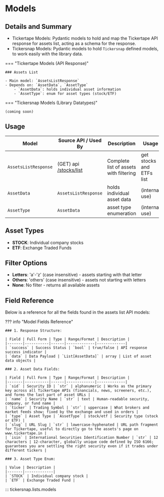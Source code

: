 # Models

## Details and Summary

- Tickertape Models: Pydantic models to hold and map the Tickertape API response for assets list, acting as a schema for the response.
- Tickersnap Models: Pydantic models to hold `Tickersnap` defined models, to work easily with the library data.

=== "Tickertape Models (API Response)"

    ### Assets List

    - Main model: `AssetsListResponse`
    - Depends on: `AssetData`, `AssetType`
        - `AssetData`: holds individual asset information
        - `AssetType`: enum for asset types (stock/ETF)

=== "Tickersnap Models (Library Datatypes)"

    (coming soon)

## Usage

| Model | Source API / Used By | Description | Usage | For Public? |
|-------|------------|-------------|-------|------------|
| `AssetsListResponse` | (GET) api [/stocks/list](https://api.tickertape.in/stocks/list?filter={filter}) | Complete list of assets with filtering | get stocks and ETFs list | ✅ |
| `AssetData` | `AssetsListResponse` | holds individual asset data | (internal use) | ❌ |
| `AssetType` | `AssetData` | asset type enumeration | (internal use) | ❌ |

## Asset Types

- **STOCK**: Individual company stocks
- **ETF**: Exchange Traded Funds

## Filter Options

- **Letters**: 'a'-'z' (case insensitive) - assets starting with that letter
- **Others**: 'others' (case insensitive) - assets not starting with letters  
- **None**: No filter - returns all available assets

## Field Reference

Below is a reference for all the fields found in the assets list API models:

??? info "Model Fields Reference"

    ### 1. Response Structure:

    | Field | Full Form | Type | Range/Format | Description |
    |-------|-----------|------|-------------|-------------|
    | `success` | Success Status | `bool` | true/false | API response success indicator |
    | `data` | Data Payload | `List[AssetData]` | array | List of asset data objects |

    ### 2. Asset Data Fields:

    | Field | Full Form | Type | Range/Format | Description |
    |-------|-----------|------|-------------|-------------|
    | `sid` | Security ID | `str` | alphanumeric | Works as the primary key across all Tickertape APIs (financials, news, screeners, etc.), and forms the last part of asset URLs |
    | `name` | Security Name | `str` | text | Human-readable security, company, or fund name |
    | `ticker` | Trading Symbol | `str` | uppercase | What brokers and market feeds show; fixed by the exchange and used in orders |
    | `type` | Asset Type | `AssetType` | stock/etf | Security type (stock or ETF) |
    | `slug` | URL Slug | `str` | lowercase-hyphenated | URL path fragment for Tickertape, useful to directly go to the assets's page on www.tickertape.in |
    | `isin` | International Securities Identification Number | `str` | 12 characters | 12-character, globally unique code defined by ISO 6166; guarantees you are settling the right security even if it trades under different tickers |

    ### 3. Asset Type Enum:

    | Value | Description |
    |-------|-------------|
    | `STOCK` | Individual company stock |
    | `ETF` | Exchange Traded Fund |

::: tickersnap.lists.models
